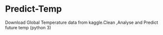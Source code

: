 # Predict-Temp
Download Global Temperature data from kaggle.Clean ,Analyse and Predict future temp (python 3) 
